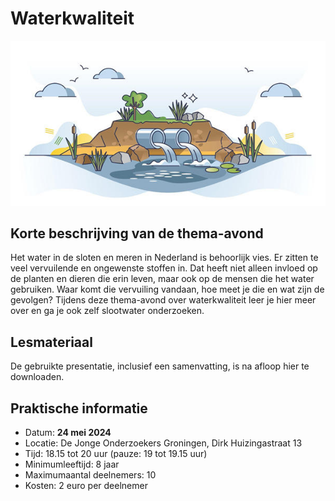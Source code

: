 # Waterkwaliteit

![waterkwaliteit](waterkwaliteit.jpg)

## Korte beschrijving van de thema-avond
Het water in de sloten en meren in Nederland is behoorlijk vies. Er zitten te veel vervuilende en ongewenste stoffen in. Dat heeft niet alleen invloed op de planten en dieren die erin leven, maar ook op de mensen die het water gebruiken. Waar komt die vervuiling vandaan, hoe meet je die en wat zijn de gevolgen? Tijdens deze thema-avond over waterkwaliteit leer je hier meer over en ga je ook zelf slootwater onderzoeken.

## Lesmateriaal
De gebruikte presentatie, inclusief een samenvatting, is na afloop hier te downloaden.

## Praktische informatie
- Datum: **24 mei 2024**
- Locatie: De Jonge Onderzoekers Groningen, Dirk Huizingastraat 13
- Tijd: 18.15 tot 20 uur (pauze: 19 tot 19.15 uur)
- Minimumleeftijd: 8 jaar
- Maximumaantal deelnemers: 10
- Kosten: 2 euro per deelnemer
